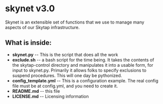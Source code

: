 skynet v3.0
======

Skynet is an extensible set of functions that we use to manage many aspects of our Skytap infrastructure.

## What is inside:
 - **skynet.py** -- This is the script that does all the work
 - **exclude.sh** -- a bash script for the time being.  It takes the contents of the skytap-control directory and manipulates it into a usable form, for input to skynet.py.  Primarily it allows folks to specify exclusions to suspend procedures.  This will one day be pythonized.
 - **config_template.yml** -- This is a configuration example.  The real config file must be at config.yml, and you need to create it.
 - **README.md** -- this file
 - **LICENSE.md** -- Licensing information